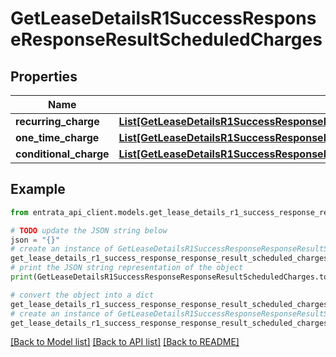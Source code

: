 # GetLeaseDetailsR1SuccessResponseResponseResultScheduledCharges


## Properties

Name | Type | Description | Notes
------------ | ------------- | ------------- | -------------
**recurring_charge** | [**List[GetLeaseDetailsR1SuccessResponseResponseResultScheduledChargesRecurringChargeInner]**](GetLeaseDetailsR1SuccessResponseResponseResultScheduledChargesRecurringChargeInner.md) |  | 
**one_time_charge** | [**List[GetLeaseDetailsR1SuccessResponseResponseResultScheduledChargesOneTimeChargeInner]**](GetLeaseDetailsR1SuccessResponseResponseResultScheduledChargesOneTimeChargeInner.md) |  | 
**conditional_charge** | [**List[GetLeaseDetailsR1SuccessResponseResponseResultScheduledChargesConditionalChargeInner]**](GetLeaseDetailsR1SuccessResponseResponseResultScheduledChargesConditionalChargeInner.md) |  | 

## Example

```python
from entrata_api_client.models.get_lease_details_r1_success_response_response_result_scheduled_charges import GetLeaseDetailsR1SuccessResponseResponseResultScheduledCharges

# TODO update the JSON string below
json = "{}"
# create an instance of GetLeaseDetailsR1SuccessResponseResponseResultScheduledCharges from a JSON string
get_lease_details_r1_success_response_response_result_scheduled_charges_instance = GetLeaseDetailsR1SuccessResponseResponseResultScheduledCharges.from_json(json)
# print the JSON string representation of the object
print(GetLeaseDetailsR1SuccessResponseResponseResultScheduledCharges.to_json())

# convert the object into a dict
get_lease_details_r1_success_response_response_result_scheduled_charges_dict = get_lease_details_r1_success_response_response_result_scheduled_charges_instance.to_dict()
# create an instance of GetLeaseDetailsR1SuccessResponseResponseResultScheduledCharges from a dict
get_lease_details_r1_success_response_response_result_scheduled_charges_from_dict = GetLeaseDetailsR1SuccessResponseResponseResultScheduledCharges.from_dict(get_lease_details_r1_success_response_response_result_scheduled_charges_dict)
```
[[Back to Model list]](../README.md#documentation-for-models) [[Back to API list]](../README.md#documentation-for-api-endpoints) [[Back to README]](../README.md)


